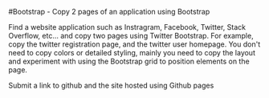 #Bootstrap - Copy 2 pages of an application using Bootstrap

Find a website application such as Instragram, Facebook, Twitter, Stack Overflow, etc... and copy two pages using Twitter Bootstrap.  For example, copy the twitter registration page, and the twitter user homepage.  You don't need to copy colors or detailed styling, mainly you need to copy the layout and experiment with using the Bootstrap grid to position elements on the page.

Submit a link to github and the site hosted using Github pages